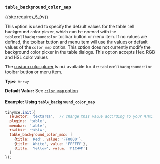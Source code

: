 ### `table_background_color_map`

{{site.requires_5_9v}}

This option is used to specify the default values for the table cell background color picker, which can be opened with the `tablecellbackgroundcolor` toolbar button or menu item. If no values are defined, the toolbar button and menu item will use the values or default values of the [`color_map` option]({{site.baseurl}}/configure/content-appearance/#color_map). This option does not currently modify the background color picker in the table dialogs. This option accepts Hex, RGB and HSL color values.

The [custom color picker]({{site.baseurl}}/configure/content-appearance/#custom_colors) is not available for the `tablecellbackgroundcolor` toolbar button or menu item.

**Type:** `Array`

**Default Value:** See [`color_map` option]({{site.baseurl}}/configure/content-appearance/#color_map)

#### Example: Using `table_background_color_map`

```js
tinymce.init({
  selector: 'textarea',  // change this value according to your HTML
  plugins: 'table',
  menubar: 'table',
  toolbar: 'table',
  table_background_color_map: [
    {title: 'Red', value: 'FF0000'},
    {title: 'White', value: 'FFFFFF'},
    {title: 'Yellow', value: 'F1C40F'}
  ]
});
```
